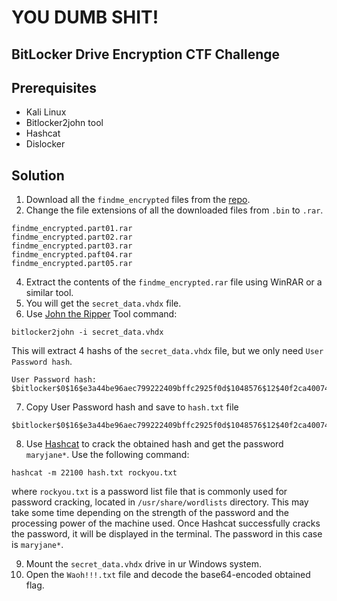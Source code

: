 # YOU DUMB SHIT!

## BitLocker Drive Encryption CTF Challenge

## Prerequisites

- Kali Linux
- Bitlocker2john tool
- Hashcat
- Dislocker

## Solution

1. Download all the `findme_encrypted` files from the [repo](https://github.com/GTekSD/BitLocker-CTF.git).
2. Change the file extensions of all the downloaded files from `.bin` to `.rar`.
```
findme_encrypted.part01.rar
findme_encrypted.part02.rar
findme_encrypted.part03.rar
findme_encrypted.paft04.rar
findme_encrypted.part05.rar
```
4. Extract the contents of the `findme_encrypted.rar` file using WinRAR or a similar tool.
5. You will get the `secret_data.vhdx` file.
6. Use [John the Ripper](https://www.kali.org/tools/john/) Tool command:
```
bitlocker2john -i secret_data.vhdx
```
This will extract 4 hashs of the `secret_data.vhdx` file, but we only need `User Password hash`.
```
User Password hash:
$bitlocker$0$16$e3a44be96aec799222409bffc2925f0d$1048576$12$40f2ca40074ed90103000000$60$1aa9824586386a31b93a5bed58b8481e80b92f0cb790d761029d904721cf1ba8f1c61ccbc0361f91a5ed0f588657ae59da4c6744a0c598ae5a215dc2
```
7. Copy User Password hash and save to `hash.txt` file
```
$bitlocker$0$16$e3a44be96aec799222409bffc2925f0d$1048576$12$40f2ca40074ed90103000000$60$1aa9824586386a31b93a5bed58b8481e80b92f0cb790d761029d904721cf1ba8f1c61ccbc0361f91a5ed0f588657ae59da4c6744a0c598ae5a215dc2
```
8. Use [Hashcat](kali.org/tools/hashcat/) to crack the obtained hash and get the password `maryjane*`. Use the following command:
```
hashcat -m 22100 hash.txt rockyou.txt
```
where `rockyou.txt` is a password list file that is commonly used for password cracking, located in `/usr/share/wordlists` directory. This may take some time depending on the strength of the password and the processing power of the machine used. Once Hashcat successfully cracks the password, it will be displayed in the terminal. The password in this case is `maryjane*`.

9. Mount the `secret_data.vhdx` drive in ur Windows system.
10. Open the `Waoh!!!.txt` file and decode the base64-encoded obtained flag.


